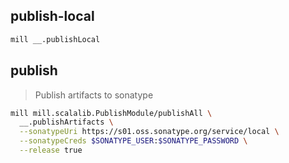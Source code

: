 ## publish-local

```bash
mill __.publishLocal
```

## publish
> Publish artifacts to sonatype

```bash
mill mill.scalalib.PublishModule/publishAll \
  __.publishArtifacts \
  --sonatypeUri https://s01.oss.sonatype.org/service/local \
  --sonatypeCreds $SONATYPE_USER:$SONATYPE_PASSWORD \
  --release true
```
